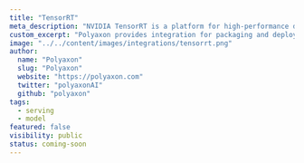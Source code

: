 ```yaml
---
title: "TensorRT"
meta_description: "NVIDIA TensorRT is a platform for high-performance deep learning inference."
custom_excerpt: "Polyaxon provides integration for packaging and deploying models using TensorRT."
image: "../../content/images/integrations/tensorrt.png"
author:
  name: "Polyaxon"
  slug: "Polyaxon"
  website: "https://polyaxon.com"
  twitter: "polyaxonAI"
  github: "polyaxon"
tags: 
  - serving
  - model
featured: false
visibility: public
status: coming-soon
---
```

